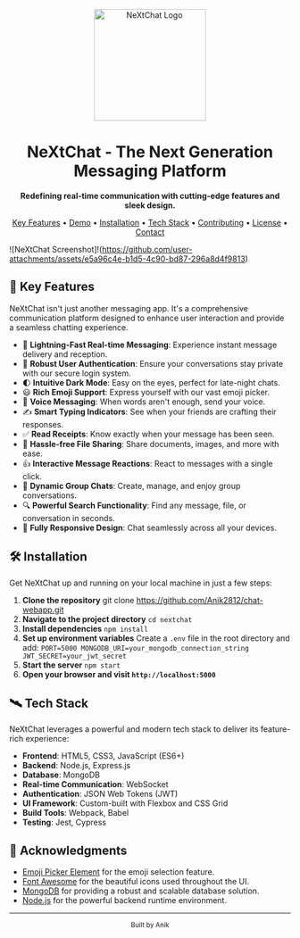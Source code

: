 <div align="center">
  <img src="https://cloud-biv0r9mtk-hack-club-bot.vercel.app/0wechat.png" alt="NeXtChat Logo" width="200"/>

  # NeXtChat - The Next Generation Messaging Platform

  <strong>Redefining real-time communication with cutting-edge features and sleek design.</strong>
</div>

<p align="center">
  <a href="#key-features">Key Features</a> •
  <a href="#demo">Demo</a> •
  <a href="#installation">Installation</a> •
  <a href="#tech-stack">Tech Stack</a> •
  <a href="#contributing">Contributing</a> •
  <a href="#license">License</a> •
  <a href="#contact">Contact</a>
</p>

![NeXtChat Screenshot]!(https://github.com/user-attachments/assets/e5a96c4e-b1d5-4c90-bd87-296a8d4f9813)


## 🌟 Key Features

NeXtChat isn't just another messaging app. It's a comprehensive communication platform designed to enhance user interaction and provide a seamless chatting experience.

- 🚀 **Lightning-Fast Real-time Messaging**: Experience instant message delivery and reception.
- 🔐 **Robust User Authentication**: Ensure your conversations stay private with our secure login system.
- 🌓 **Intuitive Dark Mode**: Easy on the eyes, perfect for late-night chats.
- 😃 **Rich Emoji Support**: Express yourself with our vast emoji picker.
- 🎤 **Voice Messaging**: When words aren't enough, send your voice.
- ✍️ **Smart Typing Indicators**: See when your friends are crafting their responses.
- ✅ **Read Receipts**: Know exactly when your message has been seen.
- 📎 **Hassle-free File Sharing**: Share documents, images, and more with ease.
- 👍 **Interactive Message Reactions**: React to messages with a single click.
- 👥 **Dynamic Group Chats**: Create, manage, and enjoy group conversations.
- 🔍 **Powerful Search Functionality**: Find any message, file, or conversation in seconds.
- 📱 **Fully Responsive Design**: Chat seamlessly across all your devices.


## 🛠 Installation

Get NeXtChat up and running on your local machine in just a few steps:

1. **Clone the repository**
   git clone https://github.com/Anik2812/chat-webapp.git
2. **Navigate to the project directory**
   `cd nextchat`
3. **Install dependencies**
   `npm install`
4. **Set up environment variables**
Create a `.env` file in the root directory and add:
`PORT=5000
MONGODB_URI=your_mongodb_connection_string
JWT_SECRET=your_jwt_secret`
5. **Start the server**
   `npm start`
6. **Open your browser and visit `http://localhost:5000`**

## 🛰 Tech Stack

NeXtChat leverages a powerful and modern tech stack to deliver its feature-rich experience:

- **Frontend**: HTML5, CSS3, JavaScript (ES6+)
- **Backend**: Node.js, Express.js
- **Database**: MongoDB
- **Real-time Communication**: WebSocket
- **Authentication**: JSON Web Tokens (JWT)
- **UI Framework**: Custom-built with Flexbox and CSS Grid
- **Build Tools**: Webpack, Babel
- **Testing**: Jest, Cypress


## 🙏 Acknowledgments

- [Emoji Picker Element](https://github.com/nolanlawson/emoji-picker-element) for the emoji selection feature.
- [Font Awesome](https://fontawesome.com/) for the beautiful icons used throughout the UI.
- [MongoDB](https://www.mongodb.com/) for providing a robust and scalable database solution.
- [Node.js](https://nodejs.org/) for the powerful backend runtime environment.

---

<div align="center">
<sub>Built by Anik</sub>
</div>
